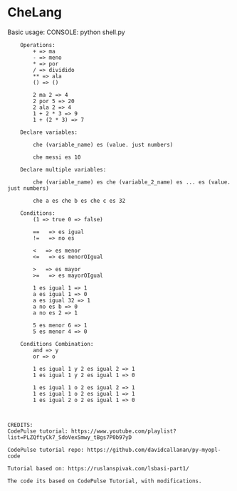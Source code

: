 # CheLang
 
Basic usage:
    CONSOLE:
        python shell.py

        Operations:
            + => ma
            - => meno
            * => por
            / => dividido
            ** => ala
            () => ()

            2 ma 2 => 4
            2 por 5 => 20
            2 ala 2 => 4
            1 + 2 * 3 => 9
            1 + (2 * 3) => 7

        Declare variables:

            che (variable_name) es (value. just numbers)

            che messi es 10

        Declare multiple variables:

            che (variable_name) es che (variable_2_name) es ... es (value. just numbers)
            
            che a es che b es che c es 32

        Conditions:
            (1 => true 0 => false)

            ==   => es igual
            !=   => no es

            <   => es menor
            <=   => es menorOIgual
            
            >   => es mayor
            >=   => es mayorOIgual

            1 es igual 1 => 1
            a es igual 1 => 0
            a es igual 32 => 1
            a no es b => 0
            a no es 2 => 1

            5 es menor 6 => 1
            5 es menor 4 => 0

        Conditions Combination:
            and => y
            or => o

            1 es igual 1 y 2 es igual 2 => 1
            1 es igual 1 y 2 es igual 1 => 0

            1 es igual 1 o 2 es igual 2 => 1
            1 es igual 1 o 2 es igual 1 => 1
            1 es igual 2 o 2 es igual 1 => 0



    CREDITS:
    CodePulse tutorial: https://www.youtube.com/playlist?list=PLZQftyCk7_SdoVexSmwy_tBgs7P0b97yD

    CodePulse tutorial repo: https://github.com/davidcallanan/py-myopl-code
    
    Tutorial based on: https://ruslanspivak.com/lsbasi-part1/

    The code its based on CodePulse Tutorial, with modifications.